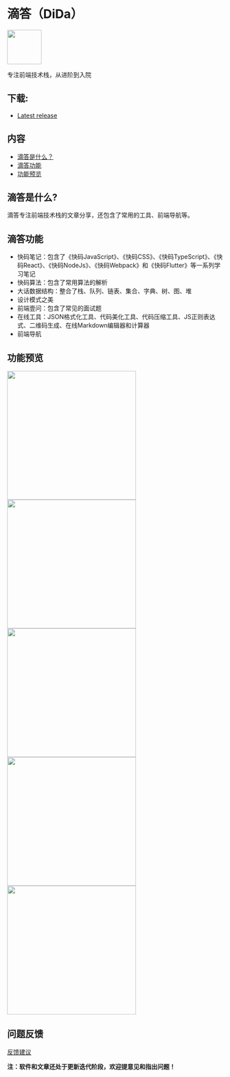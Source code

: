 # 滴答（DiDa）

<img src="https://imagecloud.laixiazheteng.com/f70c2202202111042141097.png" width="80" /> 

专注前端技术栈，从进阶到入院

## 下载:

* [Latest release](https://github.com/IronPans/dida_centre/releases/tag/v1.0.0-beta.0)


## 内容

- [滴答是什么？](#滴答是什么)
- [滴答功能](#滴答功能)
- [功能预览](#功能预览)

## 滴答是什么?

滴答专注前端技术栈的文章分享，还包含了常用的工具、前端导航等。

## 滴答功能

- 快码笔记：包含了《快码JavaScript》、《快码CSS》、《快码TypeScript》、《快码React》、《快码NodeJs》、《快码Webpack》和《快码Flutter》等一系列学习笔记
- 快码算法：包含了常用算法的解析
- 大话数据结构：整合了栈、队列、链表、集合、字典、树、图、堆
- 设计模式之美
- 前端壹问：包含了常见的面试题
- 在线工具：JSON格式化工具、代码美化工具、代码压缩工具、JS正则表达式、二维码生成、在线Markdown编辑器和计算器
- 前端导航

## 功能预览

<img src="https://user-images.githubusercontent.com/21237131/153531394-2b4a30c6-6e85-4427-b531-0ab9d7dcae1f.png" width="300" /> <img src="https://user-images.githubusercontent.com/21237131/153575933-388acb7f-623b-4603-b8bc-8f15957c2e38.png" width="300" /> <img src="https://user-images.githubusercontent.com/21237131/153575941-03df514f-9910-4cf8-99de-0471f007b51d.png" width="300" /> <img src="https://user-images.githubusercontent.com/21237131/153576411-a3482496-67f6-47e0-bcf2-9f831ba25815.png" width="300" /> <img src="https://user-images.githubusercontent.com/21237131/153576574-ad70a9e7-4fd4-4a87-a93c-216e4bcc2430.png" width="300" /> 

## 问题反馈

[反馈建议](https://github.com/IronPans/dida_centre/issues)

**注：软件和文章还处于更新迭代阶段，欢迎提意见和指出问题！**
